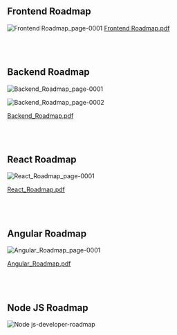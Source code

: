 ## Frontend Roadmap

![Frontend Roadmap_page-0001](https://user-images.githubusercontent.com/83531337/160060738-db91eb5d-55d1-4f9f-bfc8-b85e0dc2c4a0.jpg)
[Frontend Roadmap.pdf](https://github.com/Aashutosh0033/Web-Dev-Resources/files/8347690/Frontend.Roadmap.pdf)
<br><br><br><br>


## Backend Roadmap

![Backend_Roadmap_page-0001](https://user-images.githubusercontent.com/83531337/160060785-014e8a0d-c903-4ed5-a5e2-5684fbc158a3.jpg)

![Backend_Roadmap_page-0002](https://user-images.githubusercontent.com/83531337/160060807-9d20da1f-4ffa-4693-9ccd-9f1c43be34fa.jpg)

[Backend_Roadmap.pdf](https://github.com/Aashutosh0033/Web-Dev-Resources/files/8347693/Backend_Roadmap.pdf)
<br><br><br><br>



## React Roadmap

![React_Roadmap_page-0001](https://user-images.githubusercontent.com/83531337/160060848-71a0c9dd-2aaa-433c-bb2e-43382234aad3.jpg)

[React_Roadmap.pdf](https://github.com/Aashutosh0033/Web-Dev-Resources/files/8347697/React_Roadmap.pdf)
<br><br><br><br>



## Angular Roadmap

![Angular_Roadmap_page-0001](https://user-images.githubusercontent.com/83531337/160060860-4fbc290a-d046-4bb5-b218-94e8c76614e5.jpg)

[Angular_Roadmap.pdf](https://github.com/Aashutosh0033/Web-Dev-Resources/files/8347701/Angular_Roadmap.pdf)
<br><br><br><br>

## Node JS Roadmap

![Node js-developer-roadmap](https://user-images.githubusercontent.com/83531337/162105157-cd65f7e4-f379-4efd-8bbb-14165b7efe40.png)
<br><br><br><br>

